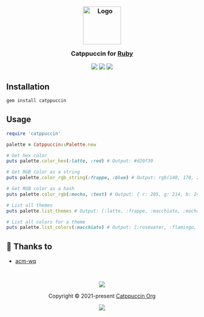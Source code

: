 <h3 align="center">
	<img src="https://raw.githubusercontent.com/catppuccin/catppuccin/main/assets/logos/exports/1544x1544_circle.png" width="100" alt="Logo"/><br/>
	<img src="https://raw.githubusercontent.com/catppuccin/catppuccin/main/assets/misc/transparent.png" height="30" width="0px"/>
	Catppuccin for <a href="https://github.com/catppuccin/template">Ruby</a>
	<img src="https://raw.githubusercontent.com/catppuccin/catppuccin/main/assets/misc/transparent.png" height="30" width="0px"/>
</h3>

<p align="center">
	<a href="https://github.com/catppuccin/template/stargazers"><img src="https://img.shields.io/github/stars/catppuccin/template?colorA=363a4f&colorB=b7bdf8&style=for-the-badge"></a>
	<a href="https://github.com/catppuccin/template/issues"><img src="https://img.shields.io/github/issues/catppuccin/template?colorA=363a4f&colorB=f5a97f&style=for-the-badge"></a>
	<a href="https://github.com/catppuccin/template/contributors"><img src="https://img.shields.io/github/contributors/catppuccin/template?colorA=363a4f&colorB=a6da95&style=for-the-badge"></a>
</p>

## Installation

```bash
gem install catppuccin
```

## Usage

```ruby
require 'catppuccin'

palette = Catppuccin::Palette.new

# Get hex color
puts palette.color_hex(:latte, :red) # Output: #d20f39

# Get RGB color as a string
puts palette.color_rgb_string(:frappe, :blue) # Output: rgb(140, 170, 238)

# Get RGB color as a hash
puts palette.color_rgb(:mocha, :text) # Output: { r: 205, g: 214, b: 244 }

# List all themes
puts palette.list_themes # Output: [:latte, :frappe, :macchiato, :mocha]

# List all colors for a theme
puts palette.list_colors(:macchiato) # Output: [:rosewater, :flamingo, :pink, :mauve, :red, :maroon, :peach, :yellow, :green, :teal, :sky, :sapphire, :blue, :lavender, :text, :subtext1, :subtext0, :overlay2, :overlay1, :overlay0, :surface2, :surface1, :surface0, :base, :mantle, :crust]
```

## 💝 Thanks to

- [acm-wq](https://github.com/acm-wq)

&nbsp;

<p align="center">
	<img src="https://raw.githubusercontent.com/catppuccin/catppuccin/main/assets/footers/gray0_ctp_on_line.svg?sanitize=true" />
</p>

<p align="center">
	Copyright &copy; 2021-present <a href="https://github.com/catppuccin" target="_blank">Catppuccin Org</a>
</p>

<p align="center">
	<a href="https://github.com/catppuccin/catppuccin/blob/main/LICENSE"><img src="https://img.shields.io/static/v1.svg?style=for-the-badge&label=License&message=MIT&logoColor=d9e0ee&colorA=363a4f&colorB=b7bdf8"/></a>
</p>
